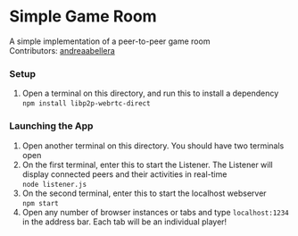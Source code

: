 # Simple Game Room
A simple implementation of a peer-to-peer game room  
Contributors: [andreaabellera](https://github.com/andreaabellera)  

### Setup
1. Open a terminal on this directory, and run this to install a dependency  
`npm install libp2p-webrtc-direct`

### Launching the App
1. Open another terminal on this directory. You should have two terminals open
2. On the first terminal, enter this to start the Listener. The Listener will display connected peers and their activities in real-time  
`node listener.js`
3. On the second terminal, enter this to start the localhost webserver  
`npm start`
4. Open any number of browser instances or tabs and type `localhost:1234` in the address bar. Each tab will be an individual player!